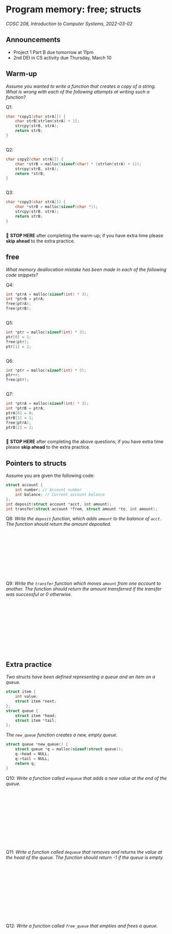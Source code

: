 # Program memory: free; structs
_COSC 208, Introduction to Computer Systems, 2022-03-02_

## Announcements
* Project 1 Part B due tomorrow at 11pm
* 2nd DEI in CS activity due Thursday, March 10

## Warm-up
_Assume you wanted to write a function that creates a copy of a string. What is wrong with each of the following attempts at writing such a function?_

Q1:
```C
char *copy1(char strA[]) {
    char strB[strlen(strA) + 1];
    strcpy(strB, strA);
    return strB;
}
```
```
```

Q2:
```C
char copy2(char strA[]) {
    char *strB = malloc(sizeof(char) * (strlen(strA) + 1));
    strcpy(strB, strA);
    return *strB;
}
```
```
```

Q3:
```C
char *copy3(char strA[]) {
    char *strB = malloc(sizeof(char *));
    strcpy(strB, strA);
    return strB;
}
```
```

```
🛑 **STOP HERE** after completing the warm-up; if you have extra time please **skip ahead** to the extra practice.

## free
_What memory deallocation mistake has been made in each of the following code snippets?_

Q4: 
```C
int *ptrA = malloc(sizeof(int) * 3);
int *ptrB = ptrA;
free(ptrA);
free(ptrB);
```
```
```

Q5:
```C
int *ptr = malloc(sizeof(int) * 3);
ptr[0] = 1;
free(ptr);
ptr[1] = 2;
```
```
```

Q6: 
```C
int *ptr = malloc(sizeof(int) * 3);
ptr++;
free(ptr);
```
```
```

Q7:
```C
int *ptrA = malloc(sizeof(int) * 3);
int *ptrB = ptrA;
ptrA[0] = 0;
ptrB[1] = 1;
free(ptrA);
ptrB[2] = 2;
```
```
```
🛑 **STOP HERE** after completing the above questions; if you have extra time please **skip ahead** to the extra practice.

## Pointers to structs
Assume you are given the following code:
```C
struct account {
    int number; // Account number
    int balance; // Current account balance
};
int deposit(struct account *acct, int amount);
int transfer(struct account *from, struct amount *to, int amount);
```

Q8: _Write the `deposit` function, which adds `amount` to the balance of `acct`. The function should return the amount deposited._
```C












```

Q9: _Write the `transfer` function which moves `amount` from one account to another. The function should return the amount transferred if the transfer was successful or 0 otherwise._
```C













```
<div style="page-break-after:always;"></div>

## Extra practice
_Two structs have been defined representing a queue and an item on a queue._
```C
struct item {
    int value;
    struct item *next;
};
struct queue {
    struct item *head;
    struct item *tail;
};
```

_The `new_queue` function creates a new, empty queue._
```C
struct queue *new_queue() {
    struct queue *q = malloc(sizeof(struct queue));
    q->head = NULL;
    q->tail = NULL;
    return q;
}
```

Q10: _Write a function called `enqueue` that adds a new value at the end of the queue._
```













```

Q11: _Write a function called `dequeue` that removes and returns the value at the head of the queue. The function should return -1 if the queue is empty._
```













```

Q12: _Write a function called `free_queue` that empties and frees a queue._